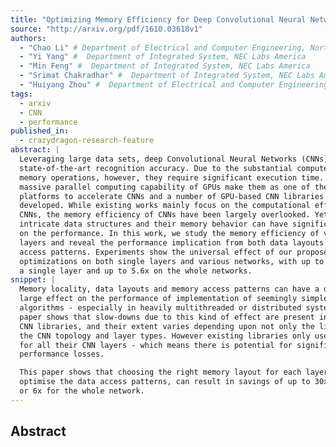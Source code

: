 ```yaml
---
title: "Optimizing Memory Efficiency for Deep Convolutional Neural Networks on   GPUs"
source: "http://arxiv.org/pdf/1610.03618v1"
authors:
  - "Chao Li" # Department of Electrical and Computer Engineering, North Carolina State University
  - "Yi Yang" #  Department of Integrated System, NEC Labs America
  - "Min Feng" #  Department of Integrated System, NEC Labs America
  - "Srimat Chakradhar" #  Department of Integrated System, NEC Labs America
  - "Huiyang Zhou" #  Department of Electrical and Computer Engineering, North Carolina State University
tags:
  - arxiv
  - CNN
  - performance
published_in:
  - crazydragon-research-feature
abstract: |
  Leveraging large data sets, deep Convolutional Neural Networks (CNNs) achieve
  state-of-the-art recognition accuracy. Due to the substantial compute and
  memory operations, however, they require significant execution time. The
  massive parallel computing capability of GPUs make them as one of the ideal
  platforms to accelerate CNNs and a number of GPU-based CNN libraries have been
  developed. While existing works mainly focus on the computational efficiency of
  CNNs, the memory efficiency of CNNs have been largely overlooked. Yet CNNs have
  intricate data structures and their memory behavior can have significant impact
  on the performance. In this work, we study the memory efficiency of various CNN
  layers and reveal the performance implication from both data layouts and memory
  access patterns. Experiments show the universal effect of our proposed
  optimizations on both single layers and various networks, with up to 27.9x for
  a single layer and up to 5.6x on the whole networks.
snippet: |
  Memory locality, data layouts and memory access patterns can have a deceptively
  large effect on the performance of implementation of seemingly simple
  algorithms - especially in heavily multithreaded or distributed systems.  This
  paper shows that slow-downs due to this kind of effect are present in modern
  CNN libraries, and their extent varies depending upon not only the library, but
  the CNN topology and layer types. However existing libraries only use one data layout
  for all their CNN layers - which means there is potential for significant
  performance losses.

  This paper shows that choosing the right memory layout for each layer, to
  optimise the data access patterns, can result in savings of up to 30x for a layer
  or 6x for the whole network.
---
```




<!--more-->

## Abstract


>
